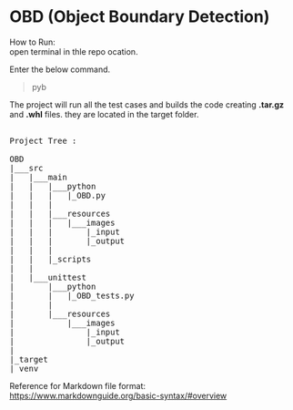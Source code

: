 # OBD (Object Boundary Detection)

How to Run:<br>
open terminal in thle repo ocation.

Enter the below command.<br>
 > pyb

The project will run all the test cases and builds the code creating **.tar.gz** and **.whl** files.
they are located in the target folder.
<pre>

Project Tree :

OBD
|___src
|	|___main
|	|	|___python
|	|	|	|_OBD.py
|	|	|
|	|	|___resources
|	|	|	|___images
|	|	|		|_input
|	|	|		|_output
|	|	|
|	|	|_scripts
|	|
|	|___unittest
|		|___python
|		|	|_OBD_tests.py
|		|
|		|___resources
|			|___images
|				|_input
|				|_output
|
|_target
|_venv
</pre>


Reference for Markdown file format:
https://www.markdownguide.org/basic-syntax/#overview
